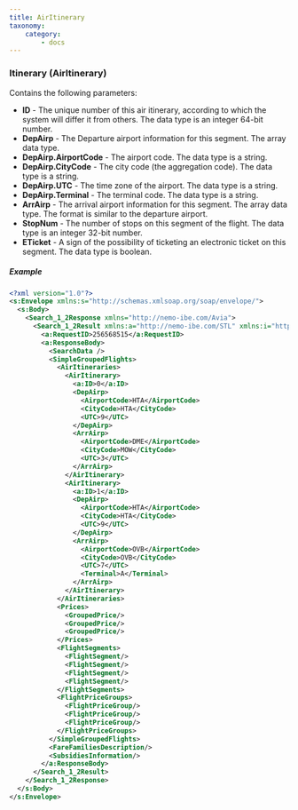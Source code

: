```yaml
---
title: AirItinerary
taxonomy:
    category:
        - docs
---
```


### Itinerary (AirItinerary)

Contains the following parameters:

-   **ID** - The unique number of this air itinerary, according to which the system will differ it from others. The data type is an integer 64-bit number.
-   **DepAirp** - The Departure airport information for this segment. The array data type.
-   **DepAirp.AirportCode** - The airport code. The data type is a string.
-   **DepAirp.CityCode** - The city code (the aggregation code). The data type is a string.
-   **DepAirp.UTC** - The time zone of the airport. The data type is a string.
-   **DepAirp.Terminal** - The terminal code. The data type is a string.
-   **ArrAirp** - The arrival airport information for this segment. The array data type. The format is similar to the departure airport.
-   **StopNum** - The number of stops on this segment of the flight. The data type is an integer 32-bit number.
-   **ETicket** - A sign of the possibility of ticketing an electronic ticket on this segment. The data type is boolean.

##### Example

```xml
<?xml version="1.0"?>
<s:Envelope xmlns:s="http://schemas.xmlsoap.org/soap/envelope/">
  <s:Body>
    <Search_1_2Response xmlns="http://nemo-ibe.com/Avia">
      <Search_1_2Result xmlns:a="http://nemo-ibe.com/STL" xmlns:i="http://www.w3.org/2001/XMLSchema-instance">
        <a:RequestID>256568515</a:RequestID>
        <a:ResponseBody>
          <SearchData />
          <SimpleGroupedFlights>
            <AirItineraries>
              <AirItinerary>
                <a:ID>0</a:ID>
                <DepAirp>
                  <AirportCode>HTA</AirportCode>
                  <CityCode>HTA</CityCode>
                  <UTC>9</UTC>
                </DepAirp>
                <ArrAirp>
                  <AirportCode>DME</AirportCode>
                  <CityCode>MOW</CityCode>
                  <UTC>3</UTC>
                </ArrAirp>
              </AirItinerary>
              <AirItinerary>
                <a:ID>1</a:ID>
                <DepAirp>
                  <AirportCode>HTA</AirportCode>
                  <CityCode>HTA</CityCode>
                  <UTC>9</UTC>
                </DepAirp>
                <ArrAirp>
                  <AirportCode>OVB</AirportCode>
                  <CityCode>OVB</CityCode>
                  <UTC>7</UTC>
                  <Terminal>A</Terminal>
                </ArrAirp>
              </AirItinerary>
            </AirItineraries>
            <Prices>
              <GroupedPrice/>
              <GroupedPrice/>
              <GroupedPrice/>
            </Prices>
            <FlightSegments>
              <FlightSegment/>
              <FlightSegment/>
              <FlightSegment/>
              <FlightSegment/>
            </FlightSegments>
            <FlightPriceGroups>
              <FlightPriceGroup/>
              <FlightPriceGroup/>
              <FlightPriceGroup/>
            </FlightPriceGroups>
          </SimpleGroupedFlights>
          <FareFamiliesDescription/>
          <SubsidiesInformation/>
        </a:ResponseBody>
      </Search_1_2Result>
    </Search_1_2Response>
  </s:Body>
</s:Envelope>
```
